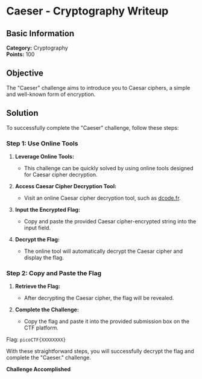 # Caeser - Cryptography Writeup

## Basic Information
**Category:** Cryptography  
**Points:** 100

## Objective

The "Caeser" challenge aims to introduce you to Caesar ciphers, a simple and well-known form of encryption.

## Solution

To successfully complete the "Caeser" challenge, follow these steps:

### Step 1: Use Online Tools

1. **Leverage Online Tools:**
   - This challenge can be quickly solved by using online tools designed for Caesar cipher decryption.

2. **Access Caesar Cipher Decryption Tool:**
   - Visit an online Caesar cipher decryption tool, such as [dcode.fr](https://www.dcode.fr/caesar-cipher).

3. **Input the Encrypted Flag:**
   - Copy and paste the provided Caesar cipher-encrypted string into the input field.

4. **Decrypt the Flag:**
   - The online tool will automatically decrypt the Caesar cipher and display the flag.

### Step 2: Copy and Paste the Flag

1. **Retrieve the Flag:**
   - After decrypting the Caesar cipher, the flag will be revealed.

2. **Complete the Challenge:**
   - Copy the flag and paste it into the provided submission box on the CTF platform.
   
Flag: `picoCTF{XXXXXXXX}`

With these straightforward steps, you will successfully decrypt the flag and complete the "Caeser." challenge.

**Challenge Accomplished**
